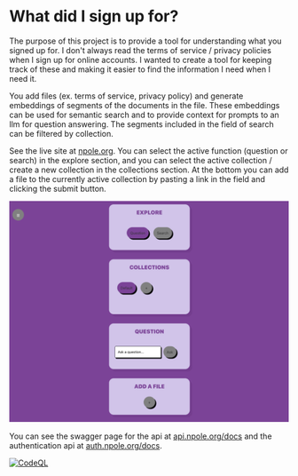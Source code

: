 # What did I sign up for?

The purpose of this project is to provide a tool for understanding what you signed up for. I don't always read the terms of service / privacy policies when I sign up for online accounts. I wanted to create a tool for keeping track of these and making it easier to find the information I need when I need it.

You add files (ex. terms of service, privacy policy) and generate embeddings of segments of the documents in the file. These embeddings can be used for semantic search and to provide context for prompts to an llm for question answering. The segments included in the field of search can be filtered by collection.

See the live site at [npole.org](https://npole.org). You can select the active function (question or search) in the explore section, and you can select the active collection / create a new collection in the collections section. At the bottom you can add a file to the currently active collection by pasting a link in the field and clicking the submit button.

![site screen shot](./docs/.assets/site-screenshot-new.png)

You can see the swagger page for the api at [api.npole.org/docs](https://api.npole.org/docs) and the authentication api at [auth.npole.org/docs](https://auth.npole.org/docs).

[![CodeQL](https://github.com/danfred360/what_did_i_sign_up_for/actions/workflows/github-code-scanning/codeql/badge.svg)](https://github.com/danfred360/what_did_i_sign_up_for/actions/workflows/github-code-scanning/codeql)